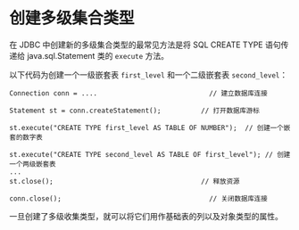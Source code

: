 创建多级集合类型 
=============================

在 JDBC 中创建新的多级集合类型的最常见方法是将 SQL CREATE TYPE 语句传递给 java.sql.Statement 类的 `execute` 方法。

以下代码为创建一个一级嵌套表 `first_level` 和一个二级嵌套表 `second_level`：

```unknow
Connection conn = ....                            // 建立数据库连接

Statement st = conn.createStatement();          // 打开数据库游标

st.execute("CREATE TYPE first_level AS TABLE OF NUMBER");  // 创建一个嵌套的数字表

st.execute("CREATE TYPE second_level AS TABLE OF first_level"); // 创建一个两级嵌套表
...        
st.close();                                     // 释放资源

conn.close();                                     // 关闭数据库连接
```



一旦创建了多级收集类型，就可以将它们用作基础表的列以及对象类型的属性。
